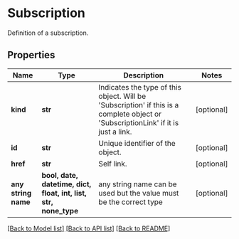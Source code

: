 # Subscription

Definition of a subscription.

## Properties
Name | Type | Description | Notes
------------ | ------------- | ------------- | -------------
**kind** | **str** | Indicates the type of this object. Will be &#39;Subscription&#39; if this is a complete object or &#39;SubscriptionLink&#39; if it is just a link. | [optional] 
**id** | **str** | Unique identifier of the object. | [optional] 
**href** | **str** | Self link. | [optional] 
**any string name** | **bool, date, datetime, dict, float, int, list, str, none_type** | any string name can be used but the value must be the correct type | [optional]

[[Back to Model list]](../README.md#documentation-for-models) [[Back to API list]](../README.md#documentation-for-api-endpoints) [[Back to README]](../README.md)


